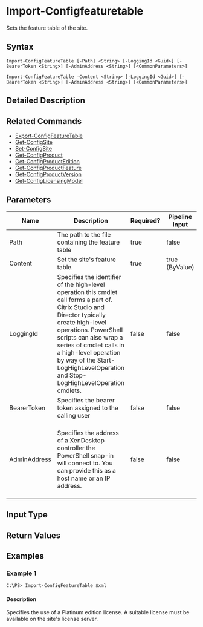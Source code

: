 ﻿
# Import-Configfeaturetable
Sets the feature table of the site.
## Syntax
```
Import-ConfigFeatureTable [-Path] <String> [-LoggingId <Guid>] [-BearerToken <String>] [-AdminAddress <String>] [<CommonParameters>]

Import-ConfigFeatureTable -Content <String> [-LoggingId <Guid>] [-BearerToken <String>] [-AdminAddress <String>] [<CommonParameters>]
```
## Detailed Description



## Related Commands

* [Export-ConfigFeatureTable](../Export-ConfigFeatureTable/)
* [Get-ConfigSite](../Get-ConfigSite/)
* [Set-ConfigSite](../Set-ConfigSite/)
* [Get-ConfigProduct](../Get-ConfigProduct/)
* [Get-ConfigProductEdition](../Get-ConfigProductEdition/)
* [Get-ConfigProductFeature](../Get-ConfigProductFeature/)
* [Get-ConfigProductVersion](../Get-ConfigProductVersion/)
* [Get-ConfigLicensingModel](../Get-ConfigLicensingModel/)
## Parameters
| Name   | Description | Required? | Pipeline Input | Default Value |
| --- | --- | --- | --- | --- |
| Path | The path to the file containing the feature table | true | false |  |
| Content | Set the site's feature table. | true | true (ByValue) |  |
| LoggingId | Specifies the identifier of the high-level operation this cmdlet call forms a part of. Citrix Studio and Director typically create high-level operations. PowerShell scripts can also wrap a series of cmdlet calls in a high-level operation by way of the Start-LogHighLevelOperation and Stop-LogHighLevelOperation cmdlets. | false | false |  |
| BearerToken | Specifies the bearer token assigned to the calling user | false | false |  |
| AdminAddress | Specifies the address of a XenDesktop controller the PowerShell snap-in will connect to. You can provide this as a host name or an IP address. | false | false | Localhost. Once a value is provided by any cmdlet, this value becomes the default. |

## Input Type

### 

## Return Values

### 

## Examples

### Example 1
```
C:\PS> Import-ConfigFeatureTable $xml
```
#### Description
Specifies the use of a Platinum edition license. A suitable license must be available on the site's license server.
